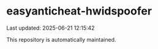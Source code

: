 # easyanticheat-hwidspoofer

Last updated: 2025-06-21 12:15:42

This repository is automatically maintained.
